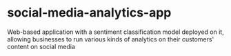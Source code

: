 # social-media-analytics-app
Web-based application with a sentiment classification model deployed on it, allowing businesses to run various kinds of analytics on their customers' content on social media

